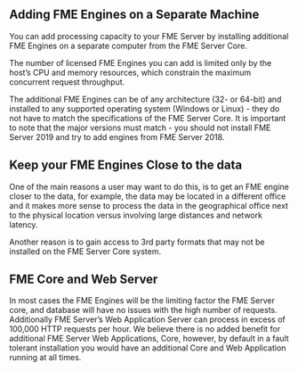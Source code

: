 ## Adding FME Engines on a Separate Machine ##

You can add processing capacity to your FME Server by installing additional FME Engines on a separate computer from the FME Server Core.

The number of licensed FME Engines you can add is limited only by the host’s CPU and memory resources, which constrain the maximum concurrent request throughput.

The additional FME Engines can be of any architecture (32- or 64-bit) and installed to any supported operating system (Windows or Linux) - they do not have to match the specifications of the FME Server Core. It is important to note that the major versions must match - you should not install FME Server 2019 and try to add engines from FME Server 2018.

## Keep your FME Engines Close to the data ##
One of the main reasons a user may want to do this, is to get an FME engine closer to the data, for example, the data may be located in a different office and it makes more sense to process the data in the geographical office next to the physical location versus involving large distances and network latency.

Another reason is to gain access to 3rd party formats that may not be installed on the FME Server Core system.

## FME Core and Web Server ##

In most cases the FME Engines will be the limiting factor the FME Server core, and database will have no issues with the high number of requests. Additionally FME Server’s Web Application Server can process in excess of 100,000 HTTP requests per hour. We believe there is no added benefit for additional FME Server Web Applications, Core, however, by default in a fault tolerant installation you would have an additional Core and Web Application running at all times.
